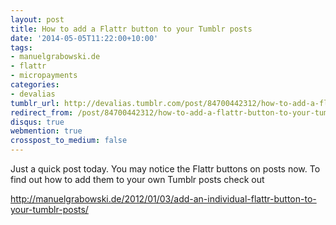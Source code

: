 ```yaml
---
layout: post
title: How to add a Flattr button to your Tumblr posts
date: '2014-05-05T11:22:00+10:00'
tags:
- manuelgrabowski.de
- flattr
- micropayments
categories:
- devalias
tumblr_url: http://devalias.tumblr.com/post/84700442312/how-to-add-a-flattr-button-to-your-tumblr-posts
redirect_from: /post/84700442312/how-to-add-a-flattr-button-to-your-tumblr-posts
disqus: true
webmention: true
crosspost_to_medium: false
---
```

Just a quick post today. You may notice the Flattr buttons on posts now. To find out how to add them to your own Tumblr posts check out

http://manuelgrabowski.de/2012/01/03/add-an-individual-flattr-button-to-your-tumblr-posts/
